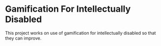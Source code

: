 # Gamification For Intellectually Disabled

This project works on use of gamification for intellectually disabled so that they can improve.

